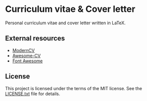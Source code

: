 # Curriculum vitae & Cover letter

Personal curriculum vitae and cover letter written in LaTeX.

## External resources
- [ModernCV](https://www.ctan.org/pkg/moderncv)
- [Awesome-CV](https://github.com/posquit0/Awesome-CV)
- [Font Awesome](https://fontawesome.com/)

## License

This project is licensed under the terms of the MIT license. See the [LICENSE.txt](LICENSE.txt) file for details.